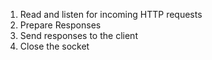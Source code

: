 1. Read and listen for incoming HTTP requests
2. Prepare Responses
3. Send responses to the client
4. Close the socket
